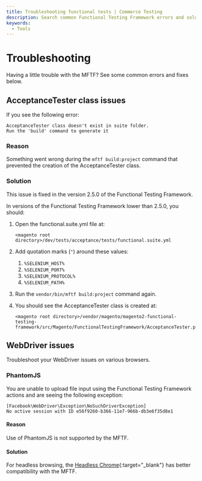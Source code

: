 ```yaml
---
title: Troubleshooting functional tests | Commerce Testing
description: Search common Functional Testing Framework errors and solutions that you may encounter when testing Adobe Commerce and Magento Open Source code.
keywords:
  - Tools
---
```


# Troubleshooting

Having a little trouble with the MFTF? See some common errors and fixes below.

## AcceptanceTester class issues

If you see the following error:

```terminal
AcceptanceTester class doesn't exist in suite folder.
Run the 'build' command to generate it
```

### Reason

Something went wrong during the `mftf build:project` command that prevented the creation of the AcceptanceTester class.

### Solution

This issue is fixed in the version 2.5.0 of the Functional Testing Framework.

In versions of the Functional Testing Framework lower than 2.5.0, you should:

1. Open the functional.suite.yml file at:

   ```terminal
   <magento root directory>/dev/tests/acceptance/tests/functional.suite.yml
   ```

1. Add quotation marks (`"`) around these values:

    1. `%SELENIUM_HOST%`
    1. `%SELENIUM_PORT%`
    1. `%SELENIUM_PROTOCOL%`
    1. `%SELENIUM_PATH%`

1. Run the `vendor/bin/mftf build:project` command again.
1. You should see the AcceptanceTester class is created at:

   ```terminal
   <magento root directory>/vendor/magento/magento2-functional-testing-framework/src/Magento/FunctionalTestingFramework/AcceptanceTester.php
   ```

## WebDriver issues

Troubleshoot your WebDriver issues on various browsers.

### PhantomJS

You are unable to upload file input using the Functional Testing Framework actions and are seeing the following exception:

```terminal
[Facebook\WebDriver\Exception\NoSuchDriverException]
No active session with ID e56f9260-b366-11e7-966b-db3e6f35d8e1
```

#### Reason

Use of PhantomJS is not supported by the MFTF.

#### Solution

For headless browsing, the [Headless Chrome][]{:target="\_blank"} has better compatibility with the MFTF.

<!-- Link Definitions -->
[Headless Chrome]: https://developers.google.com/web/updates/2017/04/headless-chrome

